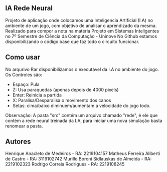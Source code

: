 ## IA Rede Neural
Projeto de aplicação onde colocamos uma Inteligencia Artificial (I.A) no ambiente de um jogo, com objetivo de analisar o aprendizado da mesma. Realizado para compor a nota na matéria Projeto em Sistemas Inteligentes no 7º Semestre de Ciência da Computação - Uninove
No Github estamos disponibilizando o código base que faz todo o circuito funcionar.

## Como usar
No arqurivo Rar disponibilizamos o executável da I.A no ambiente do jogo. Os Controles são:

- Espaço: Pula
- Z: Usa paraquedas (apenas depois de 4000 pixels)
- Enter:  Reinicia a partida
- X: Paralisa/Desparalisa o movimento dos canos
- Setas: cima/baixo diminuem/aumentam a velocidade do jogo todo.

Observação: A pasta "src" contém um arquivo chamado "rede", é ele que contém a rede neural treinada da I.A, para iniciar uma nova simulação basta renomear a pasta.

## Autores
Henrique Anacleto de Medeiros - RA: 2219104157
Matheus Ferreira Aliberti de Castro - RA: 3119102742
Murillo Boroni Sidlauskas de Almeida - RA: 2219102323
Rodrigo Correia Rodrigues - RA: 2219108245
